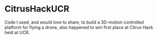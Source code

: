 # CitrusHackUCR
Code I used, and would love to share, to build a 3D-motion controlled platform for flying a drone, also happened to win first place at Citrus Hack held at UCR.
